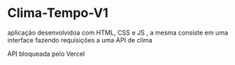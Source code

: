 # Clima-Tempo-V1
aplicação desenvolvidoa com HTML, CSS e JS , a mesma consiste em uma interface fazendo requisições a uma API de clima 


API bloqueada pelo Vercel
